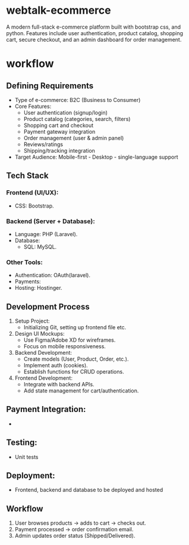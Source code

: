 # webtalk-ecommerce
A modern full-stack e-commerce platform built with bootstrap css, and python. Features include user authentication, product catalog, shopping cart, secure checkout, and an admin dashboard for order management.
# workflow
## Defining Requirements
- Type of e-commerce: B2C (Business to Consumer)
- Core Features:
  - User authentication (signup/login)
  - Product catalog (categories, search, filters)
  - Shopping cart and checkout
  - Payment gateway integration
  - Order management (user & admin panel)
  - Reviews/ratings
  - Shipping/tracking integration
- Target Audience: Mobile-first - Desktop - single-language support

## Tech Stack
### Frontend (UI/UX):
- CSS: Bootstrap.
### Backend (Server + Database):
- Language: PHP (Laravel).
- Database: 
  - SQL: MySQL.

### Other Tools:
- Authentication: OAuth(laravel).
- Payments: 
- Hosting: Hostinger.

## Development Process
1. Setup Project:
   - Initializing Git, setting up frontend file etc.
2. Design UI Mockups:
   - Use Figma/Adobe XD for wireframes.
   - Focus on mobile responsiveness.
3. Backend Development:
   - Create models (User, Product, Order, etc.).
   - Implement auth (cookies).
   - Establish functions for CRUD operations.
4. Frontend Development:
   - Integrate with backend APIs.
   - Add state management for cart/authentication.
## Payment Integration:
   -
## Testing:
   - Unit tests
## Deployment:
   - Frontend, backend and database to be deployed and hosted


##  Workflow
1. User browses products → adds to cart → checks out.
2. Payment processed → order confirmation email.
3. Admin updates order status (Shipped/Delivered).
